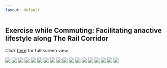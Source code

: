 ```yaml
---
layout: default
---
```


## Exercise while Commuting: Facilitating anactive lifestyle along The Rail Corridor


Click [here](gxite.github.io/portfolio/rc/rc.html) for full screen view.

<img src="/portfolio/rc/rc_page1.jpg">
<img src="/portfolio/rc/rc_page2.jpg">
<img src="/portfolio/rc/rc_page3.jpg">
<img src="/portfolio/rc/rc_page4.jpg">
<img src="/portfolio/rc/rc_page5.jpg">
<img src="/portfolio/rc/rc_page6.jpg">
<img src="/portfolio/rc/rc_page7.jpg">
<img src="/portfolio/rc/rc_page8.jpg">
<img src="/portfolio/rc/rc_page9.jpg">
<img src="/portfolio/rc/rc_page10.jpg">
<img src="/portfolio/rc/rc_page11.jpg">
<img src="/portfolio/rc/rc_page12.jpg">
<img src="/portfolio/rc/rc_page13.jpg">
<img src="/portfolio/rc/rc_page14.jpg">
<img src="/portfolio/rc/rc_page15.jpg">
<img src="/portfolio/rc/rc_page16.jpg">
<img src="/portfolio/rc/rc_page17.jpg">
<img src="/portfolio/rc/rc_page18.jpg">
